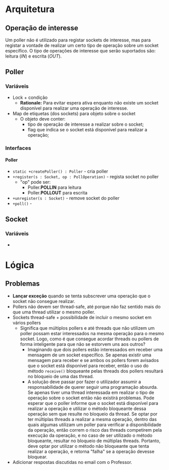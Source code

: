 # Arquitetura
## Operação de interesse
Um poller não é utilizado para registar sockets de interesse, mas para registar a vontade de realizar um certo tipo de operação sobre um socket específico.
O tipo de operações de interesse que serão suportados são: leitura (*IN*) e escrita (*OUT*).
## Poller
### Variáveis
- Lock + condição
	- **Rationale:** Para evitar espera ativa enquanto não existe um socket disponível para realizar uma operação de interesse.
- Map de etiquetas (dos sockets) para objeto sobre o socket
	- O objeto deve conter:
		- tipo de operação de interesse a realizar sobre o socket;
		- flag que indica se o socket está disponível para realizar a operação;
### Interfaces
#### Poller
- `static +createPoller() : Poller` - cria poller
- `+register(s : Socket, op : PollOperation)` - regista socket no poller
	- "op" pode ser:
		- Poller.**POLLIN** para leitura
		- Poller.**POLLOUT** para escrita
- `+unregister(s : Socket)` - remove socket do poller
- `+poll()` - 
## Socket
### Variáveis
- 

# Lógica
## Problemas
- **Lançar exceção** quando se tenta subscrever uma operação que o socket não consegue realizar.
- Pollers não devem ser thread-safe, até porque não faz sentido mais do que uma thread utilizar o mesmo poller.
- Sockets thread-safe + possibilidade de incluir o mesmo socket em vários pollers
	- Significa que múltiplos pollers e até threads que não utilizem um poller possam estar interessados na mesma operação para o mesmo socket. Logo, como é que consegue acordar threads ou pollers de forma inteligente para que não se estorvem uns aos outros?  
		- Imaginando que dois pollers estão interessados em receber uma mensagem de um socket específico. Se apenas existir uma mensagem para receber e se ambos os pollers forem avisados que o socket está disponível para receber, então o uso do método `receive()` bloqueante pelas threads dos pollers resultará no bloqueio de uma das thread.
		- A solução deve passar por fazer o utilizador assumir a responsabilidade de querer seguir uma programação absurda. Se apenas tiver uma thread interessada em realizar o tipo de operação sobre o socket então não existirá problemas. Pode esperar que o poller informe que o socket está disponível para realizar a operação e utilizar o método bloqueante dessa operação sem que resulte no bloqueio da thread. Se optar por ter múltiplas threads a realizar a mesma operação, dentro das quais algumas utilizam um poller para verificar a disponibilidade da operação, então correm o risco das threads competirem pela execução da operação, e no caso de ser utilizado o método bloqueante, resultar no bloqueio de múltiplas threads. Portanto, deve optar por utilizar o método não bloqueante que tenta realizar a operação, e retorna "falha" se a operação devesse bloquear. 
- Adicionar respostas discutidas no email com o Professor.